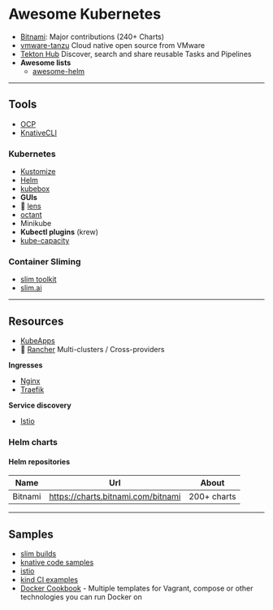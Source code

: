 # Awesome Kubernetes


- [Bitnami](https://github.com/orgs/bitnami/repositories): Major contributions (240+ Charts)
- [vmware-tanzu](https://github.com/vmware-tanzu) Cloud native open source from VMware
- [Tekton Hub](https://hub.tekton.dev/) Discover, search and share reusable Tasks and Pipelines
- **Awesome lists**
  - [awesome-helm](https://github.com/cdwv/awesome-helm)

------------------------------------------------------------------------

## Tools

- [OCP](https://gitlab.com/redhatdemocentral/ocp-install-demo)
- [KnativeCLI](https://knative.dev)

### Kubernetes

- [Kustomize]()
- [Helm]()
- [kubebox](https://github.com/astefanutti/kubebox)
- **GUIs**
- 🌟 [lens](https://k8slens.dev/)
- [octant](https://octant.dev/)
- Minikube
- **Kubectl plugins** (krew)
- [kube-capacity](https://github.com/robscott/kube-capacity)

### Container Sliming

- [slim toolkit](https://slimtoolkit.org/)
- [slim.ai](https://www.slim.ai/)

------------------------------------------------------------------------

## Resources

- [KubeApps](https://github.com/vmware-tanzu/kubeapps)
- 🌟 [Rancher]() Multi-clusters / Cross-providers

**Ingresses**

- [Nginx]()
- [Traefik]()

**Service discovery**

- [Istio]()

### Helm charts

#### Helm repositories

| Name    | Url                                | About       |
| ------- | ---------------------------------- | ----------- |
| Bitnami | <https://charts.bitnami.com/bitnami> | 200+ charts |




------------------------------------------------------------------------
## Samples

- [slim builds](https://github.com/slimtoolkit/examples)
- [knative code samples](https://github.com/knative/docs/tree/main/code-samples)
- [istio](https://istio.io/latest/docs/examples/)
- [kind CI examples](https://github.com/kind-ci/examples)
- [Docker Cookbook](https://github.com/how2dock/docbook/blob/master/README.md) - Multiple templates for Vagrant, compose or other technologies you can run Docker on
